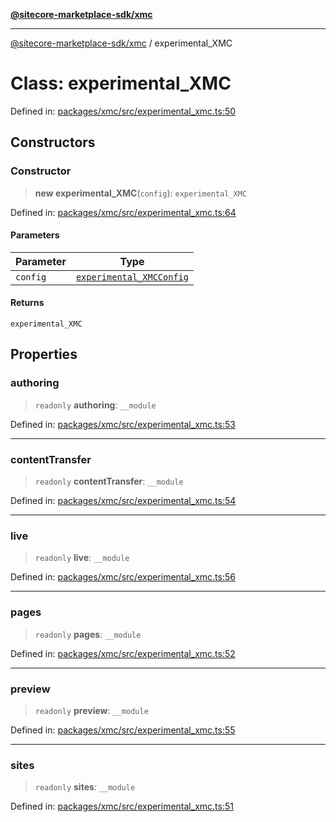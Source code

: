[**@sitecore-marketplace-sdk/xmc**](../README.md)

***

[@sitecore-marketplace-sdk/xmc](../README.md) / experimental\_XMC

# Class: experimental\_XMC

Defined in: [packages/xmc/src/experimental\_xmc.ts:50](https://github.com/Sitecore/marketplace-sdk/blob/main/packages/xmc/src/experimental_xmc.ts#L50)

## Constructors

### Constructor

> **new experimental\_XMC**(`config`): `experimental_XMC`

Defined in: [packages/xmc/src/experimental\_xmc.ts:64](https://github.com/Sitecore/marketplace-sdk/blob/main/packages/xmc/src/experimental_xmc.ts#L64)

#### Parameters

| Parameter | Type |
| ------ | ------ |
| `config` | [`experimental_XMCConfig`](../interfaces/experimental_XMCConfig.md) |

#### Returns

`experimental_XMC`

## Properties

### authoring

> `readonly` **authoring**: `__module`

Defined in: [packages/xmc/src/experimental\_xmc.ts:53](https://github.com/Sitecore/marketplace-sdk/blob/main/packages/xmc/src/experimental_xmc.ts#L53)

***

### contentTransfer

> `readonly` **contentTransfer**: `__module`

Defined in: [packages/xmc/src/experimental\_xmc.ts:54](https://github.com/Sitecore/marketplace-sdk/blob/main/packages/xmc/src/experimental_xmc.ts#L54)

***

### live

> `readonly` **live**: `__module`

Defined in: [packages/xmc/src/experimental\_xmc.ts:56](https://github.com/Sitecore/marketplace-sdk/blob/main/packages/xmc/src/experimental_xmc.ts#L56)

***

### pages

> `readonly` **pages**: `__module`

Defined in: [packages/xmc/src/experimental\_xmc.ts:52](https://github.com/Sitecore/marketplace-sdk/blob/main/packages/xmc/src/experimental_xmc.ts#L52)

***

### preview

> `readonly` **preview**: `__module`

Defined in: [packages/xmc/src/experimental\_xmc.ts:55](https://github.com/Sitecore/marketplace-sdk/blob/main/packages/xmc/src/experimental_xmc.ts#L55)

***

### sites

> `readonly` **sites**: `__module`

Defined in: [packages/xmc/src/experimental\_xmc.ts:51](https://github.com/Sitecore/marketplace-sdk/blob/main/packages/xmc/src/experimental_xmc.ts#L51)
